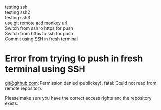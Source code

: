 testing ssh  
testing ssh2  
testing ssh3  
use git remote add monkey url  
Switch from ssh to https for push  
Switch from https to ssh for push  
Commit using SSH in fresh terminal  

# Error from trying to push in fresh terminal using SSH
git@github.com: Permission denied (publickey).
fatal: Could not read from remote repository.

Please make sure you have the correct access rights
and the repository exists.
